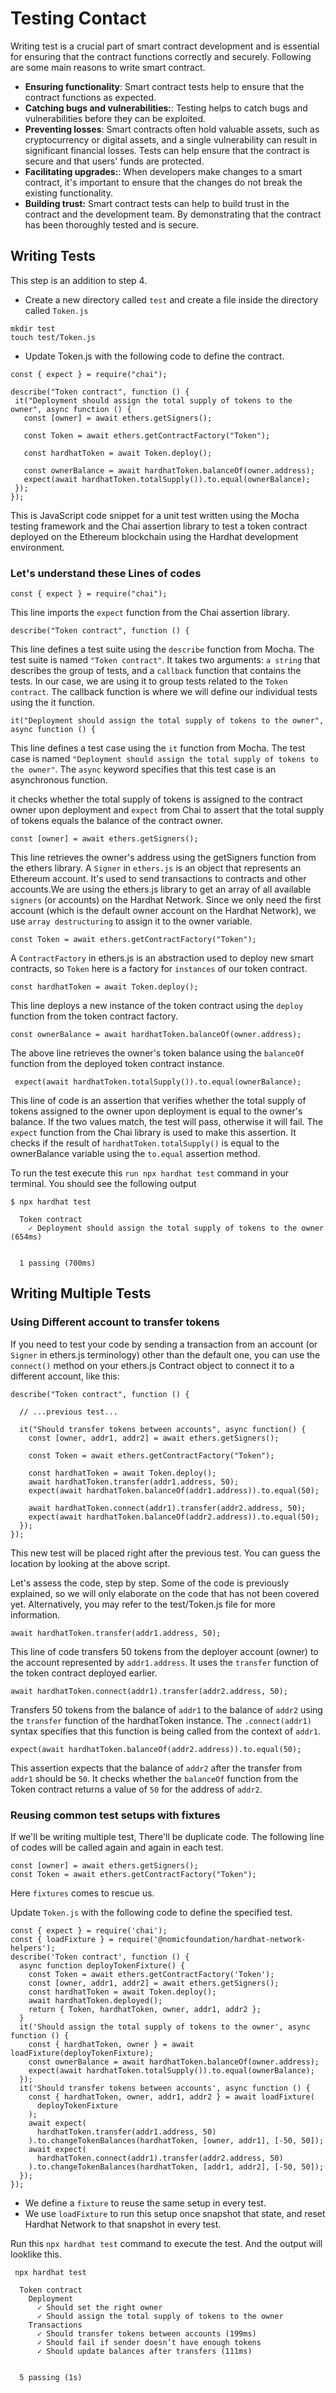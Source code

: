 # Testing Contact

Writing test is a crucial part of smart contract development and is essential for ensuring that the contract functions correctly and securely. Following are some main reasons to write smart contract.

- **Ensuring functionality**: Smart contract tests help to ensure that the contract functions as expected. 
- **Catching bugs and vulnerabilities:**: Testing helps to catch bugs and vulnerabilities before they can be exploited.
- **Preventing losses**: Smart contracts often hold valuable assets, such as cryptocurrency or digital assets, and a single vulnerability can result in significant financial losses. Tests can help ensure that the contract is secure and that users' funds are protected. 
- **Facilitating upgrades:**: When developers make changes to a smart contract, it's important to ensure that the changes do not break the existing functionality.
- **Building trust:** Smart contract tests can help to build trust in the contract and the development team. By demonstrating that the contract has been thoroughly tested and is secure.
## Writing Tests

This step is an addition to step 4.

- Create a new directory called `test` and create a file inside the directory called `Token.js`
```
mkdir test
touch test/Token.js

```
 - Update Token.js with the following code to define the contract. 

 ```
const { expect } = require("chai");

describe("Token contract", function () {
  it("Deployment should assign the total supply of tokens to the owner", async function () {
    const [owner] = await ethers.getSigners();

    const Token = await ethers.getContractFactory("Token");

    const hardhatToken = await Token.deploy();

    const ownerBalance = await hardhatToken.balanceOf(owner.address);
    expect(await hardhatToken.totalSupply()).to.equal(ownerBalance);
  });
});
 ```
This is JavaScript code snippet for a unit test written using the Mocha testing framework and the Chai assertion library to test a token contract deployed on the Ethereum blockchain using the Hardhat development environment.

 ### Let's understand these Lines of codes

 ```
 const { expect } = require("chai");

 ```
This line imports the `expect` function from the Chai assertion library.

```
describe("Token contract", function () {

```
This line defines a test suite using the `describe` function from Mocha. The test suite is named `"Token contract"`.  It takes two arguments: `a string` that describes the group of tests, and a `callback` function that contains the tests. In our case, we are using it to group tests related to the `Token contract`. The callback function is where we will define our individual tests using the it function.

```
it("Deployment should assign the total supply of tokens to the owner", async function () {

```
This line defines a test case using the `it` function from Mocha. The test case is named `"Deployment should assign the total supply of tokens to the owner"`. The `async` keyword specifies that this test case is an asynchronous function.

it checks whether the total supply of tokens is assigned to the contract owner upon deployment and `expect` from Chai to assert that the total supply of tokens equals the balance of the contract owner.

```
const [owner] = await ethers.getSigners();
```

This line retrieves the owner's address using the getSigners function from the ethers library.
A `Signer` in `ethers.js` is an object that represents an Ethereum account. It's used to send transactions to contracts and other accounts.We are using the ethers.js library to get an array of all available `signers` (or accounts) on the Hardhat Network. Since we only need the first account (which is the default owner account on the Hardhat Network), we use `array destructuring` to assign it to the owner variable.

```
const Token = await ethers.getContractFactory("Token");
```
A `ContractFactory` in ethers.js is an abstraction used to deploy new smart contracts, so `Token` here is a factory for `instances` of our token contract.

```
const hardhatToken = await Token.deploy();
```
This line deploys a new instance of the token contract using the `deploy` function from the token contract factory.

```
const ownerBalance = await hardhatToken.balanceOf(owner.address);
```
The above line retrieves the owner's token balance using the `balanceOf` function from the deployed token contract instance.

```
 expect(await hardhatToken.totalSupply()).to.equal(ownerBalance);

```
This line of code is an assertion that verifies whether the total supply of tokens assigned to the owner upon deployment is equal to the owner's balance. If the two values match, the test will pass, otherwise it will fail. The `expect` function from the Chai library is used to make this assertion. It checks if the result of `hardhatToken.totalSupply()` is equal to the ownerBalance variable using the `to.equal` assertion method.


To run the test execute this `run npx hardhat test` command in your terminal. You should see the following output

```
$ npx hardhat test

  Token contract
    ✓ Deployment should assign the total supply of tokens to the owner (654ms)


  1 passing (700ms)
```

## Writing Multiple Tests

### Using Different account to transfer tokens

If you need to test your code by sending a transaction from an account (or `Signer` in ethers.js terminology) other than the default one, you can use the `connect()` method on your ethers.js Contract object to connect it to a different account, like this:

```
describe("Token contract", function () {

  // ...previous test...

  it("Should transfer tokens between accounts", async function() {
    const [owner, addr1, addr2] = await ethers.getSigners();

    const Token = await ethers.getContractFactory("Token");

    const hardhatToken = await Token.deploy();
    await hardhatToken.transfer(addr1.address, 50);
    expect(await hardhatToken.balanceOf(addr1.address)).to.equal(50);

    await hardhatToken.connect(addr1).transfer(addr2.address, 50);
    expect(await hardhatToken.balanceOf(addr2.address)).to.equal(50);
  });
});

```

This new test will be placed right after the previous test. You can guess the location by looking at the above script. 

Let's assess the code, step by step. Some of the code is previously explained, so we will only elaborate on the code that has not been covered yet. Alternatively, you may refer to the test/Token.js file for more information.

```
await hardhatToken.transfer(addr1.address, 50);

```
This line of code transfers 50 tokens from the deployer account (owner) to the account represented by `addr1.address`. It uses the `transfer` function of the token contract deployed earlier. 

```
await hardhatToken.connect(addr1).transfer(addr2.address, 50);

```
Transfers 50 tokens from the balance of `addr1` to the balance of `addr2` using the `transfer` function of the hardhatToken instance. The `.connect(addr1)` syntax specifies that this function is being called from the context of `addr1`.

```
expect(await hardhatToken.balanceOf(addr2.address)).to.equal(50);

```

This assertion expects that the balance of `addr2` after the transfer from `addr1` should be `50`. It checks whether the `balanceOf` function from the Token contract returns a value of `50` for the address of `addr2`.


### Reusing common test setups with fixtures

If we'll be writing multiple test, There'll be duplicate code. The following line of codes will be called again and again in each test. 

```
const [owner] = await ethers.getSigners();
const Token = await ethers.getContractFactory("Token");
```
Here `fixtures` comes to rescue us. 

Update `Token.js` with the following code to define the specified test.

```
const { expect } = require('chai');
const { loadFixture } = require('@nomicfoundation/hardhat-network-helpers');
describe('Token contract', function () {
  async function deployTokenFixture() {
    const Token = await ethers.getContractFactory('Token');
    const [owner, addr1, addr2] = await ethers.getSigners();
    const hardhatToken = await Token.deploy();
    await hardhatToken.deployed();
    return { Token, hardhatToken, owner, addr1, addr2 };
  }
  it('Should assign the total supply of tokens to the owner', async function () {
    const { hardhatToken, owner } = await loadFixture(deployTokenFixture);
    const ownerBalance = await hardhatToken.balanceOf(owner.address);
    expect(await hardhatToken.totalSupply()).to.equal(ownerBalance);
  });
  it('Should transfer tokens between accounts', async function () {
    const { hardhatToken, owner, addr1, addr2 } = await loadFixture(
      deployTokenFixture
    );
    await expect(
      hardhatToken.transfer(addr1.address, 50)
    ).to.changeTokenBalances(hardhatToken, [owner, addr1], [-50, 50]);
    await expect(
      hardhatToken.connect(addr1).transfer(addr2.address, 50)
    ).to.changeTokenBalances(hardhatToken, [addr1, addr2], [-50, 50]);
  });
});
```
- We define a `fixture` to reuse the same setup in every test. 
- We use `loadFixture` to run this setup once snapshot that state, and reset Hardhat Network to that snapshot in every test.

Run this `npx hardhat test` command to execute the test. And the output will looklike this.

```
 npx hardhat test

  Token contract
    Deployment
      ✓ Should set the right owner
      ✓ Should assign the total supply of tokens to the owner
    Transactions
      ✓ Should transfer tokens between accounts (199ms)
      ✓ Should fail if sender doesn’t have enough tokens
      ✓ Should update balances after transfers (111ms)


  5 passing (1s)
  ```

